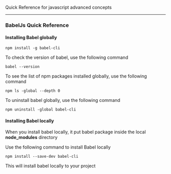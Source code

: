 
Quick Reference for javascript advanced concepts
***
### BabelJs Quick Reference

#### Installing Babel globally

`npm install -g babel-cli`
 
To check the version of babel, use the following command

`babel --version`

To see the list of npm packages installed globally, use the following command

`npm ls -global --depth 0`

To uninstall babel globally, use the following command

`npm uninstall -global babel-cli`

#### Installing Babel locally
When you install babel locally, it put babel package inside the local __node_modules__ directory

Use the following command to install Babel locally

`npm install --save-dev babel-cli`

This will install babel locally to your project
